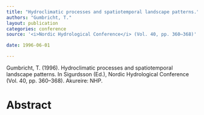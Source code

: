 ```yaml
---
title: "Hydroclimatic processes and spatiotemporal landscape patterns."
authors: "Gumbricht, T."
layout: publication
categories: conference
source: '<i>Nordic Hydrological Conference</i> (Vol. 40, pp. 360–368)'

date: 1996-06-01

---
```


Gumbricht, T. (1996). Hydroclimatic processes and spatiotemporal landscape patterns. In Sigurdsson (Ed.), Nordic Hydrological Conference (Vol. 40, pp. 360–368). Akureire: NHP.

<h1 class='foot-description'>Abstract</h1>
